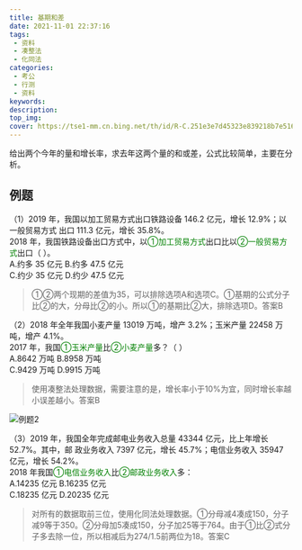 ```yaml
---
title: 基期和差
date: 2021-11-01 22:37:16
tags:
 - 资料
 - 凑整法
 - 化同法
categories:
 - 考公
 - 行测
 - 资料
keywords:
description:
top_img:
cover: https://tse1-mm.cn.bing.net/th/id/R-C.251e3e7d45323e839218b7e5161a0855?rik=eID11f0vrRIAIg&riu=http%3a%2f%2fi2.hdslb.com%2fbfs%2farchive%2f9d84480ffa8d071b16fc44066478c396c9152549.jpg&ehk=ouHOCWQ6SJfh11DBW9cSIOt3iFJJRnglDcAw9dNqEJg%3d&risl=&pid=ImgRaw&r=0
---
```

给出两个今年的量和增长率，求去年这两个量的和或差，公式比较简单，主要在分析。

## 例题
（1）2019 年，我国以加工贸易方式出口铁路设备 146.2 亿元，增长 12.9%；以一般贸易方式 出口 111.3 亿元，增长 35.8%。   
2018 年，我国铁路设备出口方式中，以<font color=green>①加工贸易方式</font>出口比以<font color=green>②一般贸易方式</font>出口（ ）。    
A.约多 35 亿元 B.约多 47.5 亿元  
C.约少 35 亿元 D.约少 47.5 亿元

> ①②两个现期的差值为35，可以排除选项A和选项C。①基期的公式分子比②的大，分母比②的小。所以①的基期比②大，排除选项D。答案B

（2）2018 年全年我国小麦产量 13019 万吨，增产 3.2%；玉米产量 22458 万吨，增产 4.1%。  
2017 年，我国<font color=green>①玉米产量</font>比<font color=green>②小麦产量</font>多？（ ）   
A.8642 万吨 B.8958 万吨   
C.9429 万吨 D.9915 万吨

> 使用凑整法处理数据，需要注意的是，增长率小于10%为宜，同时增长率越小误差越小。答案B

![例题2](https://wx1.sinaimg.cn/mw690/005SoUZ5ly1gw02clch0vj30kn09zt96.jpg)

（3）2019 年，我国全年完成邮电业务收入总量 43344 亿元，比上年增长 52.7%。其中，邮 政业务收入 7397 亿元，增长 45.7%；电信业务收入 35947 亿元，增长 54.2%。   
2018 年我国<font color=green>①电信业务收入</font>比<font color=green>②邮政业务收入</font>多：   
A.14235 亿元 B.16235 亿元   
C.18235 亿元 D.20235 亿元

> 对所有的数据取前三位，使用化同法处理数据。①分母减4凑成150，分子减9等于350。②分母加5凑成150，分子加25等于764。由于①比②式分子多去除一位，所以相减后为274/1.5前两位为18。答案C